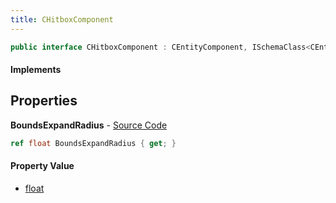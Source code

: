 ```yaml
---
title: CHitboxComponent
---
```


```csharp
public interface CHitboxComponent : CEntityComponent, ISchemaClass<CEntityComponent>, ISchemaClass<CHitboxComponent>, ISchemaField, ISchemaClass, INativeHandle
```

#### Implements

## Properties

**BoundsExpandRadius** - [Source Code](https://github.com/swiftly-solution/swiftlys2/blob/main/managed/src/SwiftlyS2.Generated/Schemas/Interfaces/CHitboxComponent.cs#L16)

```csharp
ref float BoundsExpandRadius { get; }
```

#### Property Value

- [float](https://learn.microsoft.com/dotnet/api/system.single)

